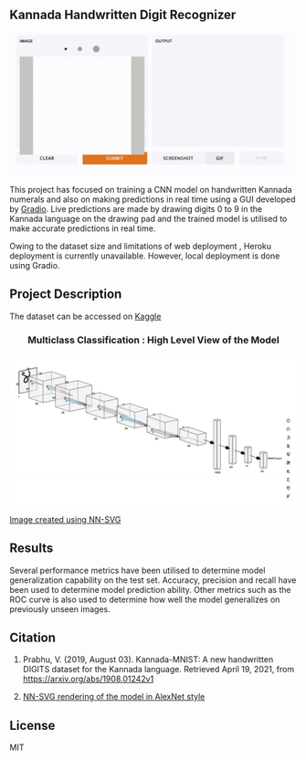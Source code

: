 ## Kannada Handwritten Digit Recognizer

![Alt Text](kannadadigits.gif)


This project has focused on training a CNN model on handwritten Kannada numerals and also on making predictions in real time using a GUI developed by [Gradio](https://www.gradio.app). Live predictions are made by drawing digits 0 to 9 in the Kannada language on the drawing pad and the trained model is utilised to make accurate predictions in real time.

Owing to the dataset size and limitations of web deployment , Heroku deployment is currently unavailable. However, local deployment is done using Gradio. 


## Project Description


The dataset can be accessed on [Kaggle](https://www.kaggle.com/c/Kannada-MNIST/data)

### <h3 align="center" id="Multiclass Classification : High Level View of the Model">Multiclass Classification : High Level View of the Model</h3>
![Alt Text](CNNML.png)

[Image created using NN-SVG](https://alexlenail.me/NN-SVG/)


## Results 

Several performance metrics have been utilised to determine model generalization capability on the test set. Accuracy, precision and recall have been used to determine model prediction ability. Other metrics such as the ROC curve is also used to determine how well the model generalizes on previously unseen images. 


## Citation 

1. Prabhu, V. (2019, August 03). Kannada-MNIST: A new handwritten DIGITS dataset for the Kannada language. Retrieved April 19, 2021, from https://arxiv.org/abs/1908.01242v1


2. [NN-SVG rendering of the model in AlexNet style](https://alexlenail.me/NN-SVG/) 

## License

MIT 
